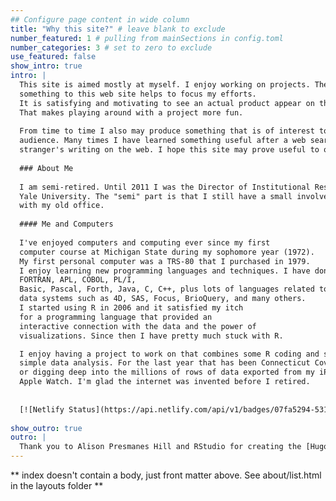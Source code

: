 ```yaml
---
## Configure page content in wide column
title: "Why this site?" # leave blank to exclude
number_featured: 1 # pulling from mainSections in config.toml
number_categories: 3 # set to zero to exclude
use_featured: false
show_intro: true
intro: |
  This site is aimed mostly at myself. I enjoy working on projects. The act of publishing
  something to this web site helps to focus my efforts.
  It is satisfying and motivating to see an actual product appear on this site.
  That makes playing around with a project more fun.
  
  From time to time I also may produce something that is of interest to an outside
  audience. Many times I have learned something useful after a web search has landed me on some
  stranger's writing on the web. I hope this site may prove useful to others who stumble across it.
  
  ### About Me
  
  I am semi-retired. Until 2011 I was the Director of Institutional Research at 
  Yale University. The "semi" part is that I still have a small involvement
  with my old office.
  
  #### Me and Computers
  
  I've enjoyed computers and computing ever since my first
  computer course at Michigan State during my sophomore year (1972).
  My first personal computer was a TRS-80 that I purchased in 1979.
  I enjoy learning new programming languages and techniques. I have done some work in 
  FORTRAN, APL, COBOL, PL/I, 
  Basic, Pascal, Forth, Java, C, C++, plus lots of languages related to
  data systems such as 4D, SAS, Focus, BrioQuery, and many others.
  I started using R in 2006 and it satisfied my itch
  for a programming language that provided an
  interactive connection with the data and the power of 
  visualizations. Since then I have pretty much stuck with R.

  I enjoy having a project to work on that combines some R coding and some
  simple data analysis. For the last year that has been Connecticut Covid stats
  or digging deep into the millions of rows of data exported from my iPhone and
  Apple Watch. I'm glad the internet was invented before I retired.
  
  
  [![Netlify Status](https://api.netlify.com/api/v1/badges/07fa5294-5311-483f-92c5-74abfd6c3f59/deploy-status)](https://app.netlify.com/sites/can-i-get-a-clean-project/deploys)
  
show_outro: true
outro: |
  Thank you to Alison Presmanes Hill and RStudio for creating the [Hugo Apéro theme](https://hugo-apero.netlify.app) which has nudged me to attempt a more expressive and attractive site.
---
```


** index doesn't contain a body, just front matter above.
See about/list.html in the layouts folder **
